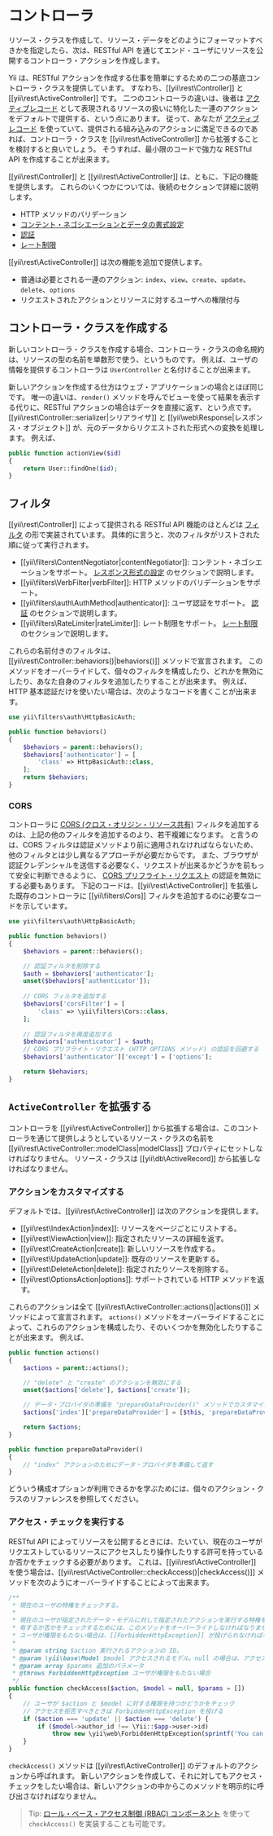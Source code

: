 コントローラ
============

リソース・クラスを作成して、リソース・データをどのようにフォーマットすべきかを指定したら、次は、RESTful API を通じてエンド・ユーザにリソースを公開するコントローラ・アクションを作成します。

Yii は、RESTful アクションを作成する仕事を簡単にするための二つの基底コントローラ・クラスを提供しています。
すなわち、[[yii\rest\Controller]] と [[yii\rest\ActiveController]] です。
二つのコントローラの違いは、後者は [アクティブレコード](db-active-record.md) として表現されるリソースの扱いに特化した一連のアクションをデフォルトで提供する、という点にあります。
従って、あなたが [アクティブレコード](db-active-record.md) を使っていて、提供される組み込みのアクションに満足できるのであれば、コントローラ・クラスを [[yii\rest\ActiveController]] から拡張することを検討すると良いでしょう。
そうすれば、最小限のコードで強力な RESTful API を作成することが出来ます。

[[yii\rest\Controller]] と [[yii\rest\ActiveController]] は、ともに、下記の機能を提供します。
これらのいくつかについては、後続のセクションで詳細に説明します。

* HTTP メソッドのバリデーション
* [コンテント・ネゴシエーションとデータの書式設定](rest-response-formatting.md)
* [認証](rest-authentication.md)
* [レート制限](rest-rate-limiting.md)

[[yii\rest\ActiveController]] は次の機能を追加で提供します。

* 普通は必要とされる一連のアクション: `index`、`view`、`create`、`update`、`delete`、`options`
* リクエストされたアクションとリソースに対するユーザへの権限付与


## コントローラ・クラスを作成する <span id="creating-controller"></span>

新しいコントローラ・クラスを作成する場合、コントローラ・クラスの命名規約は、リソースの型の名前を単数形で使う、というものです。
例えば、ユーザの情報を提供するコントローラは `UserController` と名付けることが出来ます。

新しいアクションを作成する仕方はウェブ・アプリケーションの場合とほぼ同じです。
唯一の違いは、`render()` メソッドを呼んでビューを使って結果を表示する代りに、RESTful アクションの場合はデータを直接に返す、という点です。
[[yii\rest\Controller::serializer|シリアライザ]] と [[yii\web\Response|レスポンス・オブジェクト]] が、元のデータからリクエストされた形式への変換を処理します。
例えば、

```php
public function actionView($id)
{
    return User::findOne($id);
}
```


## フィルタ <span id="filters"></span>

[[yii\rest\Controller]] によって提供される RESTful API 機能のほとんどは [フィルタ](structure-filters.md) の形で実装されています。
具体的に言うと、次のフィルタがリストされた順に従って実行されます。

* [[yii\filters\ContentNegotiator|contentNegotiator]]: コンテント・ネゴシエーションをサポート。
  [レスポンス形式の設定](rest-response-formatting.md) のセクションで説明します。
* [[yii\filters\VerbFilter|verbFilter]]: HTTP メソッドのバリデーションをサポート。
* [[yii\filters\auth\AuthMethod|authenticator]]: ユーザ認証をサポート。
  [認証](rest-authentication.md) のセクションで説明します。
* [[yii\filters\RateLimiter|rateLimiter]]: レート制限をサポート。
  [レート制限](rest-rate-limiting.md) のセクションで説明します。

これらの名前付きのフィルタは、[[yii\rest\Controller::behaviors()|behaviors()]] メソッドで宣言されます。
このメソッドをオーバーライドして、個々のフィルタを構成したり、どれかを無効にしたり、あなた自身のフィルタを追加したりすることが出来ます。
例えば、HTTP 基本認証だけを使いたい場合は、次のようなコードを書くことが出来ます。

```php
use yii\filters\auth\HttpBasicAuth;

public function behaviors()
{
    $behaviors = parent::behaviors();
    $behaviors['authenticator'] = [
        'class' => HttpBasicAuth::class,
    ];
    return $behaviors;
}
```


### CORS <span id="cors"></span>

コントローラに [CORS (クロス・オリジン・リソース共有)](structure-filters.md#cors) フィルタを追加するのは、上記の他のフィルタを追加するのより、若干複雑になります。
と言うのは、CORS フィルタは認証メソッドより前に適用されなければならないため、他のフィルタとは少し異なるアプローチが必要だからです。
また、ブラウザが認証クレデンシャルを送信する必要なく、リクエストが出来るかどうかを前もって安全に判断できるように、
[CORS プリフライト・リクエスト](https://developer.mozilla.org/en-US/docs/Web/HTTP/Access_control_CORS#Preflighted_requests) の認証を無効にする必要もあります。
下記のコードは、[[yii\rest\ActiveController]] を拡張した既存のコントローラに [[yii\filters\Cors]] フィルタを追加するのに必要なコードを示しています。

```php
use yii\filters\auth\HttpBasicAuth;

public function behaviors()
{
    $behaviors = parent::behaviors();

    // 認証フィルタを削除する
    $auth = $behaviors['authenticator'];
    unset($behaviors['authenticator']);
    
    // CORS フィルタを追加する
    $behaviors['corsFilter'] = [
        'class' => \yii\filters\Cors::class,
    ];
    
    // 認証フィルタを再度追加する
    $behaviors['authenticator'] = $auth;
    // CORS プリフライト・リクエスト (HTTP OPTIONS メソッド) の認証を回避する
    $behaviors['authenticator']['except'] = ['options'];

    return $behaviors;
}
```


## `ActiveController` を拡張する <span id="extending-active-controller"></span>

コントローラを [[yii\rest\ActiveController]] から拡張する場合は、このコントローラを通じて提供しようとしているリソース・クラスの名前を [[yii\rest\ActiveController::modelClass|modelClass]] プロパティにセットしなければなりません。
リソース・クラスは [[yii\db\ActiveRecord]] から拡張しなければなりません。


### アクションをカスタマイズする <span id="customizing-actions"></span>

デフォルトでは、[[yii\rest\ActiveController]] は次のアクションを提供します。

* [[yii\rest\IndexAction|index]]: リソースをページごとにリストする。
* [[yii\rest\ViewAction|view]]: 指定されたリソースの詳細を返す。
* [[yii\rest\CreateAction|create]]: 新しいリソースを作成する。
* [[yii\rest\UpdateAction|update]]: 既存のリソースを更新する。
* [[yii\rest\DeleteAction|delete]]: 指定されたりソースを削除する。
* [[yii\rest\OptionsAction|options]]: サポートされている HTTP メソッドを返す。

これらのアクションは全て [[yii\rest\ActiveController::actions()|actions()]] メソッドによって宣言されます。
`actions()` メソッドをオーバーライドすることによって、これらのアクションを構成したり、そのいくつかを無効化したりすることが出来ます。
例えば、

```php
public function actions()
{
    $actions = parent::actions();

    // "delete" と "create" のアクションを無効にする
    unset($actions['delete'], $actions['create']);

    // データ・プロバイダの準備を "prepareDataProvider()" メソッドでカスタマイズする
    $actions['index']['prepareDataProvider'] = [$this, 'prepareDataProvider'];

    return $actions;
}

public function prepareDataProvider()
{
    // "index" アクションのためにデータ・プロバイダを準備して返す
}
```

どういう構成オプションが利用できるかを学ぶためには、個々のアクション・クラスのリファレンスを参照してください。


### アクセス・チェックを実行する <span id="performing-access-check"></span>

RESTful API によってリソースを公開するときには、たいてい、現在のユーザがリクエストしているリソースにアクセスしたり操作したりする許可を持っているか否かをチェックする必要があります。
これは、[[yii\rest\ActiveController]] を使う場合は、[[yii\rest\ActiveController::checkAccess()|checkAccess()]] メソッドを次のようにオーバーライドすることによって出来ます。

```php
/**
 * 現在のユーザの特権をチェックする。
 *
 * 現在のユーザが指定されたデータ・モデルに対して指定されたアクションを実行する特権を
 * 有するか否かをチェックするためには、このメソッドをオーバーライドしなければなりません。
 * ユーザが権限をもたない場合は、[[ForbiddenHttpException]] が投げられなければなりません。
 *
 * @param string $action 実行されるアクションの ID。
 * @param \yii\base\Model $model アクセスされるモデル。null の場合は、アクセスされる特定のモデルが無いことを意味する。
 * @param array $params 追加のパラメータ
 * @throws ForbiddenHttpException ユーザが権限をもたない場合
 */
public function checkAccess($action, $model = null, $params = [])
{
    // ユーザが $action と $model に対する権限を持つかどうかをチェック
    // アクセスを拒否すべきときは ForbiddenHttpException を投げる
    if ($action === 'update' || $action === 'delete') {
        if ($model->author_id !== \Yii::$app->user->id)
            throw new \yii\web\ForbiddenHttpException(sprintf('You can only %s articles that you\'ve created.', $action));
    }
}
```

`checkAccess()` メソッドは [[yii\rest\ActiveController]] のデフォルトのアクションから呼ばれます。
新しいアクションを作成して、それに対してもアクセス・チェックをしたい場合は、新しいアクションの中からこのメソッドを明示的に呼び出さなければなりません。

> Tip: [ロール・ベース・アクセス制御 (RBAC) コンポーネント](security-authorization.md) を使って `checkAccess()` を実装することも可能です。
